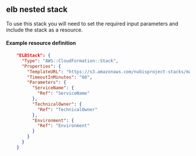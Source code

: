 ﻿## elb nested stack

To use this stack you will need to set the required input parameters and include the stack as a resource.

#### Example resource definition
```json
    "ELBStack": {
      "Type": "AWS::CloudFormation::Stack",
      "Properties": {
        "TemplateURL": "https://s3.amazonaws.com/nubisproject-stacks/master/elb.template",
        "TimeoutInMinutes": "60",
        "Parameters": {
          "ServiceName": {
            "Ref": "ServiceName"
          },
          "TechnicalOwner": {
            "Ref": "TechnicalOwner"
          },
          "Environment": {
            "Ref": "Environment"
          }
        }
      }
    }
```